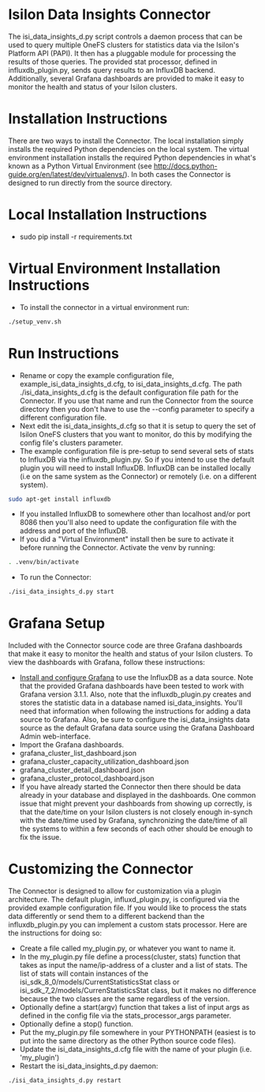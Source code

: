 # Isilon Data Insights Connector
The isi_data_insights_d.py script controls a daemon process that can be used to query multiple OneFS clusters for statistics data via the Isilon's Platform API (PAPI). It then has a pluggable module for processing the results of those queries. The provided stat processor, defined in influxdb_plugin.py, sends query results to an InfluxDB backend. Additionally, several Grafana dashboards are provided to make it easy to monitor the health and status of your Isilon clusters.

# Installation Instructions
There are two ways to install the Connector. The local installation simply installs the required Python dependencies on the local system. The virtual environment installation installs the required Python dependencies in what's known as a Python Virtual Environment (see http://docs.python-guide.org/en/latest/dev/virtualenvs/). In both cases the Connector is designed to run directly from the source directory.

# Local Installation Instructions
* sudo pip install -r requirements.txt

# Virtual Environment Installation Instructions
* To install the connector in a virtual environment run:
```sh
./setup_venv.sh
```

# Run Instructions
* Rename or copy the example configuration file, example_isi_data_insights_d.cfg, to isi_data_insights_d.cfg. The path ./isi_data_insights_d.cfg is the default configuration file path for the Connector. If you use that name and run the Connector from the source directory then you don't have to use the --config parameter to specify a different configuration file.
* Next edit the isi_data_insights_d.cfg so that it is setup to query the set of Isilon OneFS clusters that you want to monitor, do this by modifying the config file's clusters parameter.
* The example configuration file is pre-setup to send several sets of stats to InfluxDB via the influxdb_plugin.py. So if you intend to use the default plugin you will need to install InfluxDB. InfluxDB can be installed locally (i.e on the same system as the Connector) or remotely (i.e. on a different system).
```sh
sudo apt-get install influxdb
```
* If you installed InfluxDB to somewhere other than localhost and/or port 8086 then you'll also need to update the configuration file with the address and port of the InfluxDB.
* If you did a "Virtual Environment" install then be sure to activate it before running the Connector. Activate the venv by running:
```sh
. .venv/bin/activate
```
* To run the Connector:
```sh
./isi_data_insights_d.py start
```

# Grafana Setup
Included with the Connector source code are three Grafana dashboards that make it easy to monitor the health and status of your Isilon clusters. To view the dashboards with Grafana, follow these instructions:
* <a href='http://docs.grafana.org/installation/' taget='_blank'>Install and configure Grafana</a> to use the InfluxDB as a data source. Note that the provided Grafana dashboards have been tested to work with Grafana version 3.1.1. Also, note that the influxdb_plugin.py creates and stores the statistic data in a database named isi_data_insights. You'll need that information when following the instructions for adding a data source to Grafana. Also, be sure to configure the isi_data_insights data source as the default Grafana data source using the Grafana Dashboard Admin web-interface.
* Import the Grafana dashboards.
 * grafana_cluster_list_dashboard.json
 * grafana_cluster_capacity_utilization_dashboard.json
 * grafana_cluster_detail_dashboard.json
 * grafana_cluster_protocol_dashboard.json
* If you have already started the Connector then there should be data already in your database and displayed in the dashboards. One common issue that might prevent your dashboards from showing up correctly, is that the date/time on your Isilon clusters is not closely enough in-synch with the date/time used by Grafana, synchronizing the date/time of all the systems to within a few seconds of each other should be enough to fix the issue.

# Customizing the Connector
The Connector is designed to allow for customization via a plugin architecture. The default plugin, influxd_plugin.py, is configured via the provided example configuration file. If you would like to process the stats data differently or send them to a different backend than the influxdb_plugin.py you can implement a custom stats processor. Here are the instructions for doing so:
* Create a file called my_plugin.py, or whatever you want to name it.
* In the my_plugin.py file define a process(cluster, stats) function that takes as input the name/ip-address of a cluster and a list of stats. The list of stats will contain instances of the isi_sdk_8_0/models/CurrentStatisticsStat class or isi_sdk_7_2/models/CurrenStatisticsStat class, but it makes no difference because the two classes are the same regardless of the version.
* Optionally define a start(argv) function that takes a list of input args as defined in the config file via the stats_processor_args parameter.
* Optionally define a stop() function.
* Put the my_plugin.py file somewhere in your PYTHONPATH (easiest is to put into the same directory as the other Python source code files).
* Update the isi_data_insights_d.cfg file with the name of your plugin (i.e. 'my_plugin')
* Restart the isi_data_insights_d.py daemon:
```sh
./isi_data_insights_d.py restart
```
